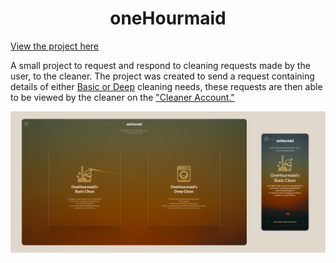 # <div align="center">oneHourmaid</div>

[View the project here](https://onehourmaid-project.herokuapp.com/)

A small project to request and respond to cleaning requests made by the user, to the cleaner. The project was created to send a request containing details of either [Basic or Deep](https://onehourmaid-project.herokuapp.com/services) cleaning needs, these requests are then able to be viewed by the cleaner on the ["Cleaner Account."](https://onehourmaid-project.herokuapp.com/cleaner_account)

![GitHub Logo](static\README_files\readme_heading_img.png)
